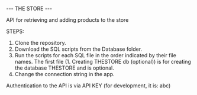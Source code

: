 --- THE STORE ---

API for retrieving and adding products to the store

STEPS:
1. Clone the repository.
2. Download the SQL scripts from the Database folder.
3. Run the scripts for each SQL file in the order indicated by their file names. The first file (1. Creating THESTORE db (optional)) is for creating the database THESTORE and is optional.
4. Change the connection string in the app.
   
Authentication to the API is via API KEY (for development, it is: abc)
